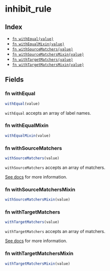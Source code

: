 # inhibit_rule



## Index

* [`fn withEqual(value)`](#fn-withequal)
* [`fn withEqualMixin(value)`](#fn-withequalmixin)
* [`fn withSourceMatchers(value)`](#fn-withsourcematchers)
* [`fn withSourceMatchersMixin(value)`](#fn-withsourcematchersmixin)
* [`fn withTargetMatchers(value)`](#fn-withtargetmatchers)
* [`fn withTargetMatchersMixin(value)`](#fn-withtargetmatchersmixin)

## Fields

### fn withEqual

```ts
withEqual(value)
```

`withEqual` accepts an array of label names.


### fn withEqualMixin

```ts
withEqualMixin(value)
```



### fn withSourceMatchers

```ts
withSourceMatchers(value)
```

`withSourceMatchers` accepts an array of matchers.

[See docs](https://prometheus.io/docs/alerting/latest/configuration/#matcher)
for more information.


### fn withSourceMatchersMixin

```ts
withSourceMatchersMixin(value)
```



### fn withTargetMatchers

```ts
withTargetMatchers(value)
```

`withTargetMatchers` accepts an array of matchers.

[See docs](https://prometheus.io/docs/alerting/latest/configuration/#matcher)
for more information.


### fn withTargetMatchersMixin

```ts
withTargetMatchersMixin(value)
```


